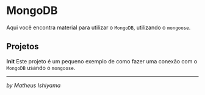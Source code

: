 # MongoDB

Aqui você encontra material para utilizar o `MongoDB`, utilizando o `mongoose`.

## Projetos

**Init**
Este projeto é um pequeno exemplo de como fazer uma conexão com o `MongoDB` usando o `mongoose`.

---

_by Matheus Ishiyama_